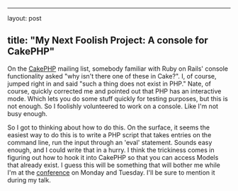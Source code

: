 <hr />

<p>layout: post</p>

<h2>title: "My Next Foolish Project:  A console for CakePHP"</h2>

<p>On the <a href="http://www.cakephp.org">CakePHP</a> mailing list, somebody familiar with Ruby on Rails' console functionality asked "why isn't there one of these in Cake?".  I, of course, jumped right in and said "such a thing does not exist in PHP."  Nate, of course, quickly corrected me and pointed out that PHP has an interactive mode.  Which lets you do some stuff quickly for testing purposes, but this is not enough.  So I foolishly volunteered to work on a console.  Like I'm not busy enough.
</p>

<p>
So I got to thinking about how to do this.  On the surface, it seems the easiest way to do this is to write a PHP script that takes entries on the command line, run the input through an 'eval' statement.  Sounds easy enough, and I could write that in a hurry.  I think the trickiness comes in figuring out how to hook it into CakePHP so that you can access Models that already exist.  I guess this will be something that will bother me while I'm at the <a href="http://vancover.php.net">conference</a> on Monday and Tuesday.  I'll be sure to mention it during my talk.
</p>

